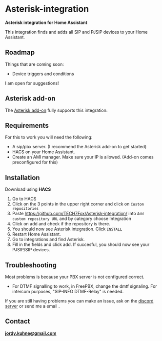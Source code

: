 # Asterisk-integration
**Asterisk integration for Home Assistant**

This integration finds and adds all SIP and PJSIP devices to your Home Assistant.

## Roadmap
Things that are coming soon:
* Device triggers and conditions

I am open for suggestions!

## Asterisk add-on

The [Asterisk add-on](https://github.com/TECH7Fox/asterisk-hass-addons) fully supports this integration.

## Requirements
For this to work you will need the following:
* A sip/pbx server. (I recommend the Asterisk add-on to get started)
* HACS on your Home Assistant.
* Create an AMI manager. Make sure your IP is allowed. (Add-on comes preconfigured for this)

## Installation
Download using **HACS**
 1. Go to HACS
 2. Click on the 3 points in the upper right corner and click on `Custom repositories`
 3. Paste https://github.com/TECH7Fox/Asterisk-integration/ into `Add custom repository URL` and by category choose Integration
 4. Click on add and check if the repository is there.
 5. You should now see Asterisk integration. Click `INSTALL`
 6. Restart Home Assistant.
 7. Go to integrations and find Asterisk.
 8. Fill in the fields and click add. If succesful, you should now see your PJSIP/SIP devices.


## Troubleshooting
Most problems is because your PBX server is not configured correct.

* For DTMF signalling to work, in FreePBX, change the dmtf signaling. For intercom purposes, "SIP-INFO DTMF-Relay" is needed.

If you are still having problems you can make an issue, ask on the [discord server](https://discordapp.com/invite/qxnDtHbwuD) or send me a email .

## Contact
**jordy.kuhne@gmail.com**
